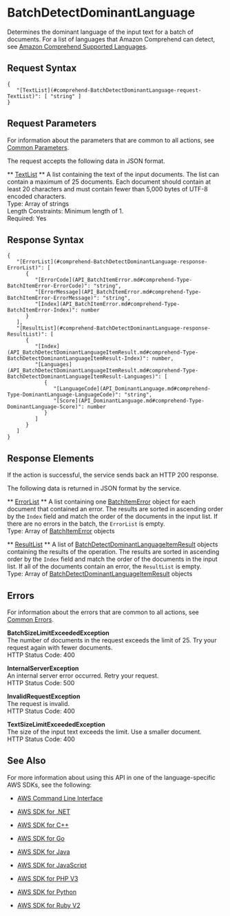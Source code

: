 # BatchDetectDominantLanguage<a name="API_BatchDetectDominantLanguage"></a>

Determines the dominant language of the input text for a batch of documents\. For a list of languages that Amazon Comprehend can detect, see [Amazon Comprehend Supported Languages](http://docs.aws.amazon.com/comprehend/latest/dg/how-languages.html)\. 

## Request Syntax<a name="API_BatchDetectDominantLanguage_RequestSyntax"></a>

```
{
   "[TextList](#comprehend-BatchDetectDominantLanguage-request-TextList)": [ "string" ]
}
```

## Request Parameters<a name="API_BatchDetectDominantLanguage_RequestParameters"></a>

For information about the parameters that are common to all actions, see [Common Parameters](CommonParameters.md)\.

The request accepts the following data in JSON format\.

 ** [TextList](#API_BatchDetectDominantLanguage_RequestSyntax) **   <a name="comprehend-BatchDetectDominantLanguage-request-TextList"></a>
A list containing the text of the input documents\. The list can contain a maximum of 25 documents\. Each document should contain at least 20 characters and must contain fewer than 5,000 bytes of UTF\-8 encoded characters\.  
Type: Array of strings  
Length Constraints: Minimum length of 1\.  
Required: Yes

## Response Syntax<a name="API_BatchDetectDominantLanguage_ResponseSyntax"></a>

```
{
   "[ErrorList](#comprehend-BatchDetectDominantLanguage-response-ErrorList)": [ 
      { 
         "[ErrorCode](API_BatchItemError.md#comprehend-Type-BatchItemError-ErrorCode)": "string",
         "[ErrorMessage](API_BatchItemError.md#comprehend-Type-BatchItemError-ErrorMessage)": "string",
         "[Index](API_BatchItemError.md#comprehend-Type-BatchItemError-Index)": number
      }
   ],
   "[ResultList](#comprehend-BatchDetectDominantLanguage-response-ResultList)": [ 
      { 
         "[Index](API_BatchDetectDominantLanguageItemResult.md#comprehend-Type-BatchDetectDominantLanguageItemResult-Index)": number,
         "[Languages](API_BatchDetectDominantLanguageItemResult.md#comprehend-Type-BatchDetectDominantLanguageItemResult-Languages)": [ 
            { 
               "[LanguageCode](API_DominantLanguage.md#comprehend-Type-DominantLanguage-LanguageCode)": "string",
               "[Score](API_DominantLanguage.md#comprehend-Type-DominantLanguage-Score)": number
            }
         ]
      }
   ]
}
```

## Response Elements<a name="API_BatchDetectDominantLanguage_ResponseElements"></a>

If the action is successful, the service sends back an HTTP 200 response\.

The following data is returned in JSON format by the service\.

 ** [ErrorList](#API_BatchDetectDominantLanguage_ResponseSyntax) **   <a name="comprehend-BatchDetectDominantLanguage-response-ErrorList"></a>
A list containing one [BatchItemError](API_BatchItemError.md) object for each document that contained an error\. The results are sorted in ascending order by the `Index` field and match the order of the documents in the input list\. If there are no errors in the batch, the `ErrorList` is empty\.  
Type: Array of [BatchItemError](API_BatchItemError.md) objects

 ** [ResultList](#API_BatchDetectDominantLanguage_ResponseSyntax) **   <a name="comprehend-BatchDetectDominantLanguage-response-ResultList"></a>
A list of [BatchDetectDominantLanguageItemResult](API_BatchDetectDominantLanguageItemResult.md) objects containing the results of the operation\. The results are sorted in ascending order by the `Index` field and match the order of the documents in the input list\. If all of the documents contain an error, the `ResultList` is empty\.  
Type: Array of [BatchDetectDominantLanguageItemResult](API_BatchDetectDominantLanguageItemResult.md) objects

## Errors<a name="API_BatchDetectDominantLanguage_Errors"></a>

For information about the errors that are common to all actions, see [Common Errors](CommonErrors.md)\.

 **BatchSizeLimitExceededException**   
The number of documents in the request exceeds the limit of 25\. Try your request again with fewer documents\.  
HTTP Status Code: 400

 **InternalServerException**   
An internal server error occurred\. Retry your request\.  
HTTP Status Code: 500

 **InvalidRequestException**   
The request is invalid\.  
HTTP Status Code: 400

 **TextSizeLimitExceededException**   
The size of the input text exceeds the limit\. Use a smaller document\.  
HTTP Status Code: 400

## See Also<a name="API_BatchDetectDominantLanguage_SeeAlso"></a>

For more information about using this API in one of the language\-specific AWS SDKs, see the following:

+  [AWS Command Line Interface](http://docs.aws.amazon.com/goto/aws-cli/comprehend-2017-11-27/BatchDetectDominantLanguage) 

+  [AWS SDK for \.NET](http://docs.aws.amazon.com/goto/DotNetSDKV3/comprehend-2017-11-27/BatchDetectDominantLanguage) 

+  [AWS SDK for C\+\+](http://docs.aws.amazon.com/goto/SdkForCpp/comprehend-2017-11-27/BatchDetectDominantLanguage) 

+  [AWS SDK for Go](http://docs.aws.amazon.com/goto/SdkForGoV1/comprehend-2017-11-27/BatchDetectDominantLanguage) 

+  [AWS SDK for Java](http://docs.aws.amazon.com/goto/SdkForJava/comprehend-2017-11-27/BatchDetectDominantLanguage) 

+  [AWS SDK for JavaScript](http://docs.aws.amazon.com/goto/AWSJavaScriptSDK/comprehend-2017-11-27/BatchDetectDominantLanguage) 

+  [AWS SDK for PHP V3](http://docs.aws.amazon.com/goto/SdkForPHPV3/comprehend-2017-11-27/BatchDetectDominantLanguage) 

+  [AWS SDK for Python](http://docs.aws.amazon.com/goto/boto3/comprehend-2017-11-27/BatchDetectDominantLanguage) 

+  [AWS SDK for Ruby V2](http://docs.aws.amazon.com/goto/SdkForRubyV2/comprehend-2017-11-27/BatchDetectDominantLanguage) 